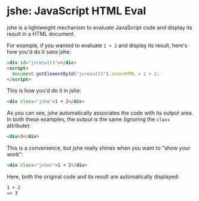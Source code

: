 # jshe: JavaScript HTML Eval

jshe is a lightweight mechanism to evaluate JavaScript code and display its result in a HTML document.

For example, if you wanted to evaluate `1 + 2` and display its result, here's how you'd do it sans jshe:

```html
<div id="jsresult1"></dic>
<script>
  document.getElementById("jsresult1").innerHTML = 1 + 2;
</script>
```

This is how you'd do it in jshe:

```html
<div class="jshe">1 + 2</div>
```

As you can see, jshe automatically associates the code with its output area. In both these examples, the output is the same (ignoring the `class` attribute):

```html
<div>3</div>
```

This is a convenience, but jshe really shines when you want to "show your work":

```html
<div class="jshec">1 + 2</div>
```

Here, both the original code and its result are automatically displayed:

```html
1 + 2
=> 3
```
